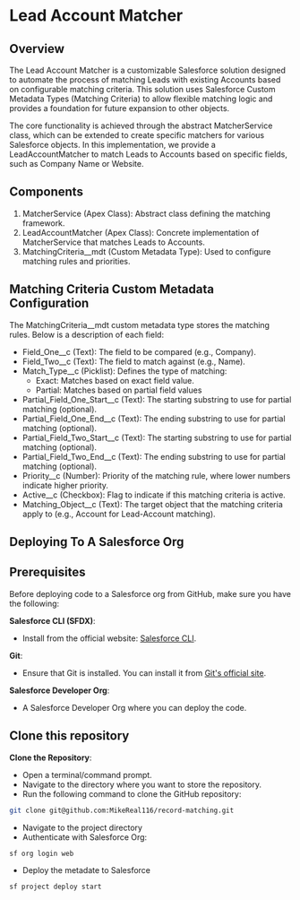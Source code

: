 # Lead Account Matcher 

## Overview

The Lead Account Matcher is a customizable Salesforce solution designed to automate the process of matching Leads with existing Accounts based on configurable matching criteria. This solution uses Salesforce Custom Metadata Types (Matching Criteria) to allow flexible matching logic and provides a foundation for future expansion to other objects.

The core functionality is achieved through the abstract MatcherService class, which can be extended to create specific matchers for various Salesforce objects. In this implementation, we provide a LeadAccountMatcher to match Leads to Accounts based on specific fields, such as Company Name or Website.

## Components

1. MatcherService (Apex Class): Abstract class defining the matching framework.
2. LeadAccountMatcher (Apex Class): Concrete implementation of MatcherService that matches Leads to Accounts.
3. MatchingCriteria__mdt (Custom Metadata Type): Used to configure matching rules and priorities.

## Matching Criteria Custom Metadata Configuration
The MatchingCriteria__mdt custom metadata type stores the matching rules. Below is a description of each field:
- Field_One__c (Text): The field to be compared (e.g., Company).
- Field_Two__c (Text): The field to match against (e.g., Name).
- Match_Type__c (Picklist): Defines the type of matching:
    - Exact: Matches based on exact field value.
    - Partial: Matches based on partial field values
- Partial_Field_One_Start__c (Text): The starting substring to use for partial matching (optional).
- Partial_Field_One_End__c (Text): The ending substring to use for partial matching (optional).
- Partial_Field_Two_Start__c (Text): The starting substring to use for partial matching (optional).
- Partial_Field_Two_End__c (Text): The ending substring to use for partial matching (optional).
- Priority__c (Number): Priority of the matching rule, where lower numbers indicate higher priority.
- Active__c (Checkbox): Flag to indicate if this matching criteria is active.
- Matching_Object__c (Text): The target object that the matching criteria apply to (e.g., Account for Lead-Account matching).


## Deploying To A Salesforce Org
## Prerequisites
Before deploying code to a Salesforce org from GitHub, make sure you have the following:

**Salesforce CLI (SFDX)**:
   - Install from the official website: [Salesforce CLI](https://developer.salesforce.com/tools/sfdxcli).

**Git**:
   - Ensure that Git is installed. You can install it from [Git's official site](https://git-scm.com/).


**Salesforce Developer Org**:
   - A Salesforce Developer Org where you can deploy the code.

## Clone this repository
**Clone the Repository**:
   - Open a terminal/command prompt.
   - Navigate to the directory where you want to store the repository.
   - Run the following command to clone the GitHub repository:

   ```bash
   git clone git@github.com:MikeReal116/record-matching.git 
   ```
   - Navigate to the project directory
   - Authenticate with Salesforce Org:
   ```bash
   sf org login web
   ````
- Deploy the metadate to Salesforce
```bash
sf project deploy start
 ```
 
    

   